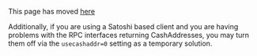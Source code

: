 This page has moved [here](https://github.com/bitcoincashorg/bitcoincash.org/blob/master/spec/cashaddr.md)

Additionally, if you are using a Satoshi based client and you are having problems with the RPC interfaces returning CashAddresses, you may turn them off via the `usecashaddr=0` setting as a temporary solution.
